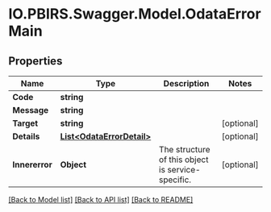 # IO.PBIRS.Swagger.Model.OdataErrorMain
## Properties

Name | Type | Description | Notes
------------ | ------------- | ------------- | -------------
**Code** | **string** |  | 
**Message** | **string** |  | 
**Target** | **string** |  | [optional] 
**Details** | [**List&lt;OdataErrorDetail&gt;**](OdataErrorDetail.md) |  | [optional] 
**Innererror** | **Object** | The structure of this object is service-specific. | [optional] 

[[Back to Model list]](../README.md#documentation-for-models) [[Back to API list]](../README.md#documentation-for-api-endpoints) [[Back to README]](../README.md)

